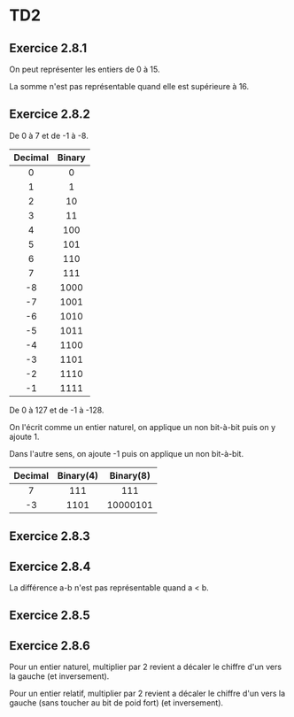 # TD2

## Exercice 2.8.1

On peut représenter les entiers de 0 à 15.

La somme n'est pas représentable quand elle est supérieure à 16.

## Exercice 2.8.2

De 0 à 7 et de -1 à -8.

| Decimal | Binary |
| :-----: | :----: |
|    0    |   0    |
|    1    |   1    |
|    2    |   10   |
|    3    |   11   |
|    4    |  100   |
|    5    |  101   |
|    6    |  110   |
|    7    |  111   |
|   -8    |  1000  |
|   -7    |  1001  |
|   -6    |  1010  |
|   -5    |  1011  |
|   -4    |  1100  |
|   -3    |  1101  |
|   -2    |  1110  |
|   -1    |  1111  |

De 0 à 127 et de -1 à -128.

On l'écrit comme un entier naturel, on applique un non bit-à-bit puis on y ajoute 1.

Dans l'autre sens, on ajoute -1 puis on applique un non bit-à-bit.

| Decimal | Binary(4) | Binary(8) |
| :-----: | :-------: | :-------: |
|    7    |    111    |    111    |
|   -3    |   1101    | 10000101  |

## Exercice 2.8.3

## Exercice 2.8.4

La différence a-b n'est pas représentable quand a < b.



## Exercice 2.8.5



## Exercice 2.8.6

Pour un entier naturel, multiplier par 2 revient a décaler le chiffre d'un vers la gauche (et inversement).

Pour un entier relatif, multiplier par 2 revient a décaler le chiffre d'un vers la gauche (sans toucher au bit de poid fort) (et inversement).

